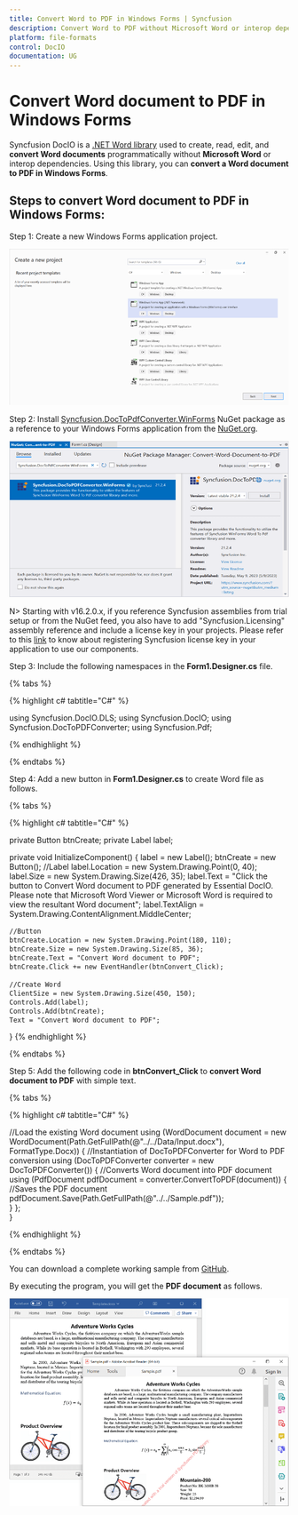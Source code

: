 ```yaml
---
title: Convert Word to PDF in Windows Forms | Syncfusion 
description: Convert Word to PDF without Microsoft Word or interop dependencies in Windows Forms application using .NET Word (DocIO) library.
platform: file-formats
control: DocIO
documentation: UG
---
```


# Convert Word document to PDF in Windows Forms

Syncfusion DocIO is a [.NET Word library](https://www.syncfusion.com/document-processing/word-framework/net/word-library) used to create, read, edit, and **convert Word documents** programmatically without **Microsoft Word** or interop dependencies. Using this library, you can **convert a Word document to PDF in Windows Forms**.

## Steps to convert Word document to PDF in Windows Forms:

Step 1: Create a new Windows Forms application project.

![Create Windows Forms application in Visual Studio](Windows-Forms_images/Create-Project-WordtoPDF.png)

Step 2: Install [Syncfusion.DocToPdfConverter.WinForms](https://www.nuget.org/packages/Syncfusion.DocToPDFConverter.WinForms) NuGet package as a reference to your Windows Forms application from the [NuGet.org](https://www.nuget.org/).

![Install Syncfusion.DocToPdfConverter.WinForms NuGet package](Windows-Forms_images/Nuget-Package-WordtoPDF.png)

N> Starting with v16.2.0.x, if you reference Syncfusion assemblies from trial setup or from the NuGet feed, you also have to add "Syncfusion.Licensing" assembly reference and include a license key in your projects. Please refer to this [link](https://help.syncfusion.com/common/essential-studio/licensing/overview) to know about registering Syncfusion license key in your application to use our components.

Step 3: Include the following namespaces in the **Form1.Designer.cs** file.

{% tabs %}

{% highlight c# tabtitle="C#" %}

using Syncfusion.DocIO.DLS;
using Syncfusion.DocIO;
using Syncfusion.DocToPDFConverter;
using Syncfusion.Pdf;

{% endhighlight %}

{% endtabs %}

Step 4: Add a new button in **Form1.Designer.cs** to create Word file as follows.

{% tabs %}

{% highlight c# tabtitle="C#" %}

private Button btnCreate;
private Label label;

private void InitializeComponent()
{
    label = new Label();
    btnCreate = new Button();
    //Label
    label.Location = new System.Drawing.Point(0, 40);
    label.Size = new System.Drawing.Size(426, 35);
    label.Text = "Click the button to Convert Word document to PDF generated by Essential DocIO. Please note that Microsoft Word Viewer or Microsoft Word is required to view the resultant Word document";
    label.TextAlign = System.Drawing.ContentAlignment.MiddleCenter;

    //Button
    btnCreate.Location = new System.Drawing.Point(180, 110);
    btnCreate.Size = new System.Drawing.Size(85, 36);
    btnCreate.Text = "Convert Word document to PDF";
    btnCreate.Click += new EventHandler(btnConvert_Click);

    //Create Word
    ClientSize = new System.Drawing.Size(450, 150);
    Controls.Add(label);
    Controls.Add(btnCreate);
    Text = "Convert Word document to PDF";
}
{% endhighlight %}

{% endtabs %}

Step 5: Add the following code in **btnConvert_Click** to **convert Word document to PDF** with simple text.

{% tabs %}

{% highlight c# tabtitle="C#" %}

//Load the existing Word document 
using (WordDocument document = new WordDocument(Path.GetFullPath(@"../../Data/Input.docx"), FormatType.Docx))
{
    //Instantiation of DocToPDFConverter for Word to PDF conversion
    using (DocToPDFConverter converter = new DocToPDFConverter())
    {
        //Converts Word document into PDF document
        using (PdfDocument pdfDocument = converter.ConvertToPDF(document))
        {
            //Saves the PDF document
            pdfDocument.Save(Path.GetFullPath(@"../../Sample.pdf"));                       
        }
    };               
}

{% endhighlight %}

{% endtabs %}

You can download a complete working sample from [GitHub](https://github.com/SyncfusionExamples/DocIO-Examples/tree/main/Word-to-PDF-Conversion/Convert-Word-document-to-PDF/WindowForms).

By executing the program, you will get the **PDF document** as follows.

![Windows Forms output PDF document](WordToPDF_images/OutputImage.png)
